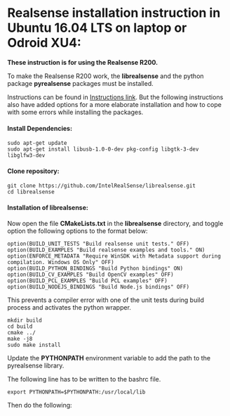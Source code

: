 # Realsense installation instruction in Ubuntu 16.04 LTS on laptop or Odroid XU4:

**These instruction is for using the Realsense R200.**

To make the Realsense R200 work, the **librealsense** and the python package **pyrealsense** packages must be installed.

Instructions can be found in [Instructions link](https://github.com/IntelRealSense/librealsense/blob/master/doc/installation.md).
But the following instructions also have added options for a more elaborate installation and how to cope with some errors while installing the packages.

#### Install Dependencies:
```
sudo apt-get update
sudo apt-get install libusb-1.0-0-dev pkg-config libgtk-3-dev libglfw3-dev
```

#### Clone repository:
```
git clone https://github.com/IntelRealSense/librealsense.git 
cd librealsense 
```

#### Installation of librealsense:

Now open the file **CMakeLists.txt** in the **librealsense** directory, and toggle option the following options to the format below:

```
option(BUILD_UNIT_TESTS "Build realsense unit tests." OFF)
option(BUILD_EXAMPLES "Build realsense examples and tools." ON)
option(ENFORCE_METADATA "Require WinSDK with Metadata support during compilation. Windows OS Only" OFF)
option(BUILD_PYTHON_BINDINGS "Build Python bindings" ON)
option(BUILD_CV_EXAMPLES "Build OpenCV examples" OFF)
option(BUILD_PCL_EXAMPLES "Build PCL examples" OFF)
option(BUILD_NODEJS_BINDINGS "Build Node.js bindings" OFF)
```

This prevents a compiler error with one of the unit tests during build process and activates the python wrapper.

```
mkdir build
cd build
cmake ../
make -j8 
sudo make install 
```

Update the **PYTHONPATH** environment variable to add the path to the pyrealsense library.

The following line has to be written to the bashrc file.
```
export PYTHONPATH=$PYTHONPATH:/usr/local/lib
```

Then do the following:



